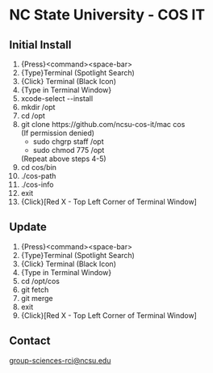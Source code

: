 # NC State University - COS IT
## Initial Install
<ol>
 <li>{Press}&lt;command&gt;&lt;space-bar&gt;</li>
 <li>{Type}Terminal (Spotlight Search)</li>
 <li>{Click} Terminal (Black Icon)</li>
 <li>{Type in Terminal Window}</li>
 <li>xcode-select --install</li>
 <li>mkdir /opt</li>
 <li>cd /opt</li>
 <li>git clone https://github.com/ncsu-cos-it/mac cos<br>
 (If permission denied)<br>
   <ul>
   <li>sudo chgrp staff /opt</li>
   <li>sudo chmod 775 /opt</li>
   </ul>
  (Repeat above steps 4-5)</li>
 <li>cd cos/bin</li>
 <li>./cos-path</li>
 <li>./cos-info</li>
 <li>exit</li>
 <li>{Click}[Red X - Top Left Corner of Terminal Window]</li>
</ol>

## Update 
<ol>
 <li>{Press}&lt;command&gt;&lt;space-bar&gt;</li>
 <li>{Type}Terminal (Spotlight Search)</li>
 <li>{Click} Terminal (Black Icon)</li>
 <li>{Type in Terminal Window}</li>
 <li>cd /opt/cos</li>
 <li>git fetch</li>
 <li>git merge</li>
 <li>exit</li>
 <li>{Click}[Red X - Top Left Corner of Terminal Window]</li>
</ol>

## Contact
<a href="mailto:group-sciences-rci@ncsu.edu">group-sciences-rci@ncsu.edu</a><br>
